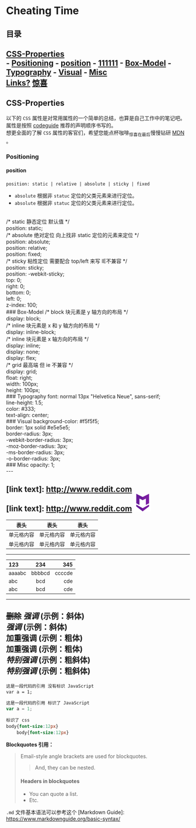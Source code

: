 # Cheating Time
## 目录
**[CSS-Properties](#CSS-Properties)**  
    - [Positioning](#Positioning) 
        - [position](#position)
        - [111111](#1)
    - [Box-Model](#Box-Model) 
    - [Typography](#Typography) 
    - [Visual](#Visual) 
    - [Misc](#Misc)   
**[Links?](#links)**
**[惊喜](#surprise)**
---

## CSS-Properties
以下的 `CSS` 属性是对常用属性的一个简单的总结，也算是自己工作中的笔记吧。<br>
属性是按照 [codeguide](https://codeguide.co/#css-declaration-order "codeguide") 推荐的声明顺序书写的。<br>
想更全面的了解 `CSS` 属性的客官们，希望您能点杯咖啡<sub>惊喜在最后</sub>慢慢钻研 [MDN](https://developer.mozilla.org/zh-CN/docs/Web/CSS "是CSS圣经啊") 。<br>
### Positioning
#### position
`position: static | relative | absolute | sticky | fixed`
- `absolute` 根据非 `statuc` 定位的父类元素来进行定位。
- `absolute` 根据非 `statuc` 定位的父类元素来进行定位。
<br>
/* static 静态定位 默认值 */<br>
position: static;<br>
/* absolute 绝对定位 向上找非 static 定位的元素来定位 */<br>
position: absolute;<br>
position: relative;<br>
position: fixed;<br>
/* sticky 粘性定位 需要配合 top/left 来写 IE不兼容 */<br>
position: sticky;<br>
position: -webkit-sticky;<br>
top: 0;<br>
right: 0;<br>
bottom: 0;<br>
left: 0;<br>
z-index: 100;<br>
### Box-Model
/* block 块元素是 y 轴方向的布局 */<br>
display: block;<br>
/* inline 块元素是 x 和 y 轴方向的布局 */<br>
display: inline-block;<br>
/* inline 块元素是 x 轴方向的布局 */<br>
display: inline;<br>
display: none;<br>
display: flex;<br>
/* grid 最高端 但 ie 不兼容 */<br>
display: grid;<br>
float: right;<br>
width: 100px;<br>
height: 100px;<br>
### Typography
font: normal 13px "Helvetica Neue", sans-serif;<br>
line-height: 1.5;<br>
color: #333;<br>
text-align: center;<br>
### Visual
background-color: #f5f5f5;<br>
border: 1px solid #e5e5e5;<br>
border-radius: 3px;<br>
-webkit-border-radius: 3px;<br>
-moz-border-radius: 3px;<br>
-ms-border-radius: 3px;<br>
-o-border-radius: 3px;<br>
### Misc
opacity: 1;<br>
---

[link text]: http://www.reddit.com <br>
[link text]: http://www.reddit.com
![alt text](https://github.com/adam-p/markdown-here/raw/master/src/common/images/icon48.png "title text")
---
表头  | 表头  | 表头
---- | ----- | ------  
单元格内容  | 单元格内容 | 单元格内容 
单元格内容  | 单元格内容 | 单元格内容  
---
123|234|345
:-|:-:|-:
aaaabc|bbbbcd|ccccde
abc|bcd|cde
abc|bcd|cde
---
~~删除~~
*强调*  (示例：斜体)<br>
 _强调_  (示例：斜体)<br>
**加重强调**  (示例：粗体)<br>
 __加重强调__ (示例：粗体)<br>
***特别强调*** (示例：粗斜体)<br>
___特别强调___  (示例：粗斜体)<br>
---
```
这是一段代码的引用 没有标识 JavaScript
var a = 1;
```
```JavaScript
这是一段代码的引用 标识了 JavaScript
var a = 1;
```
```css
标识了 css
body{font-size:12px}
    body{font-size:12px}
```
<strong>Blockquotes 引用：</strong>
> Email-style angle brackets
> are used for blockquotes.
> > And, they can be nested.
> #### Headers in blockquotes
> * You can quote a list.
> * Etc.

`.md` 文件基本语法可以参考这个 [Markdown Guide]: https://www.markdownguide.org/basic-syntax/ <br>